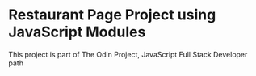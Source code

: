 # Restaurant Page Project using JavaScript Modules

This project is part of The Odin Project, JavaScript Full Stack Developer path
